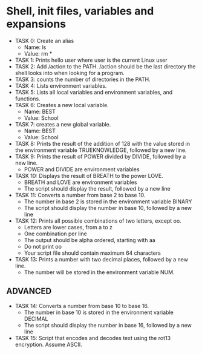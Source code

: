 # Shell, init files, variables and expansions

+ TASK 0: Create an alias
	+ Name: ls
	+ Value: rm *
+ TASK 1: Prints hello user where user is the current Linux user
+ TASK 2: Add /action to the PATH. /action should be the last directory the shell looks into when looking for a program.
+ TASK 3: counts the number of directories in the PATH.
+ TASK 4: Lists environment variables.
+ TASK 5: Lists all local variables and environment variables, and functions.
+ TASK 6: Creates a new local variable.
	+ Name: BEST
	+ Value: School
+ TASK 7: creates a new global variable.
	+ Name: BEST
	+ Value: School
+ TASK 8: Prints the result of the addition of 128 with the value stored in the environment variable TRUEKNOWLEDGE, followed by a new line.
+ TASK 9: Prints the result of POWER divided by DIVIDE, followed by a new line.
	+ POWER and DIVIDE are environment variables
+ TASK 10: Displays the result of BREATH to the power LOVE.
	+ BREATH and LOVE are environment variables
	+ The script should display the result, followed by a new line
+ TASK 11: Converts a number from base 2 to base 10.
	+ The number in base 2 is stored in the environment variable BINARY
	+ The script should display the number in base 10, followed by a new line
+ TASK 12: Prints all possible combinations of two letters, except oo.
	+ Letters are lower cases, from a to z
	+ One combination per line
	+ The output should be alpha ordered, starting with aa
	+ Do not print oo
	+ Your script file should contain maximum 64 characters
+ TASK 13: Prints a number with two decimal places, followed by a new line.
	+ The number will be stored in the environment variable NUM.

## ADVANCED
+ TASK 14: Converts a number from base 10 to base 16.
	+ The number in base 10 is stored in the environment variable DECIMAL
	+ The script should display the number in base 16, followed by a new line
+ TASK 15: Script that encodes and decodes text using the rot13 encryption. Assume ASCII.
